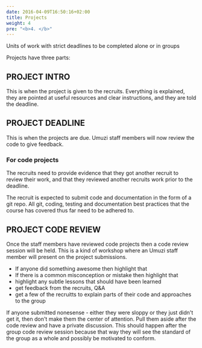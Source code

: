 ```yaml
---
date: 2016-04-09T16:50:16+02:00
title: Projects
weight: 4
pre: "<b>4. </b>"
---
```


Units of work with strict deadlines to be completed alone or in groups

Projects have three parts:

## PROJECT INTRO

This is when the project is given to the recruits. Everything is explained, they are pointed at useful resources and clear instructions, and they are told the deadline.

## PROJECT DEADLINE

This is when the projects are due. Umuzi staff members will now review the code to give feedback.

### For code projects

The recruits need to provide evidence that they got another recruit to review their work, and that they reviewed another recruits work prior to the deadline.

The recruit is expected to submit code and documentation in the form of a git repo. All git, coding, testing and documentation best practices that the course has covered thus far need to be adhered to.

## PROJECT CODE REVIEW

Once the staff members have reviewed code projects then a code review session will be held. This is a kind of workshop where an Umuzi staff member will present on the project submissions.

- If anyone did something awesome then highlight that
- If there is a common misconception or mistake then highlight that
- highlight any subtle lessons that should have been learned
- get feedback from the recruits, Q&A
- get a few of the recruitts to explain parts of their code and approaches to the group

If anyone submitted nonesense - either they were sloppy or they just didn't get it, then don't make them the center of attention. Pull them aside after the code review and have a private discussion. This should happen after the group code review session because that way they will see the standard of the group as a whole and possibly be motivated to conform.
